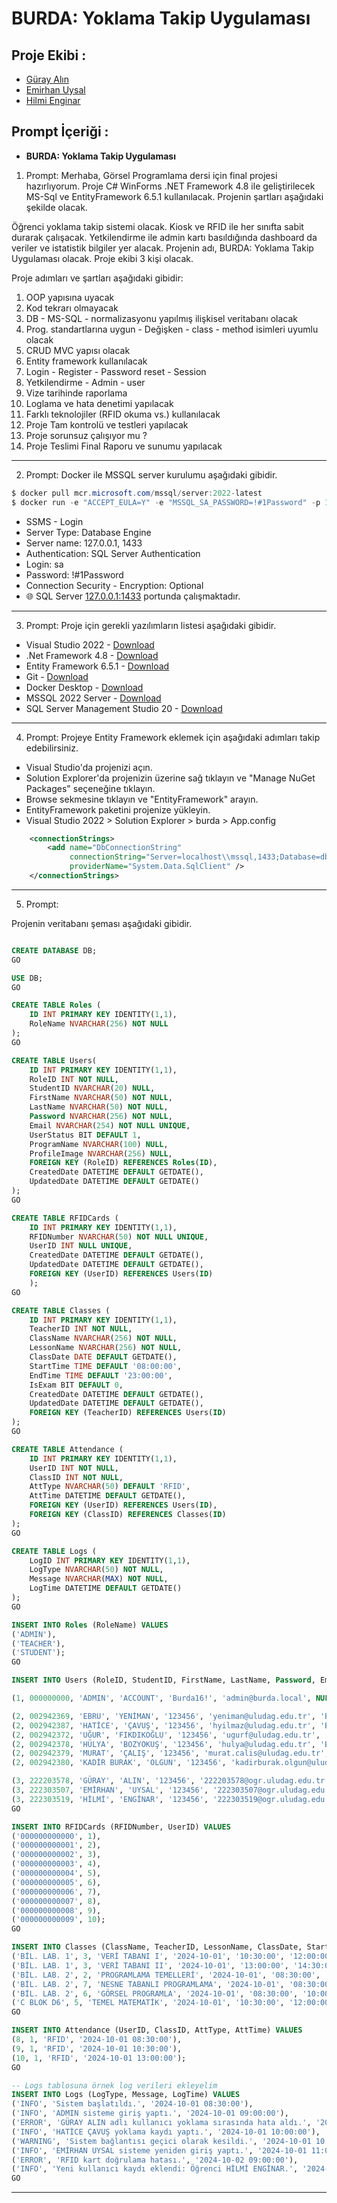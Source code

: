 ﻿# BURDA: Yoklama Takip Uygulaması

## Proje Ekibi :
- [Güray Alın](https://github.com/gurayalinn)
- [Emirhan Uysal](https://github.com/emirhanuysall)
- [Hilmi Enginar](https://github.com/Healmengnr)

## Prompt İçeriği :
- **BURDA: Yoklama Takip Uygulaması**

1. Prompt:
Merhaba, Görsel Programlama dersi için final projesi hazırlıyorum.
Proje C# WinForms .NET Framework 4.8 ile geliştirilecek MS-Sql ve EntityFramework 6.5.1 kullanılacak. Projenin şartları aşağıdaki şekilde olacak.

Öğrenci yoklama takip sistemi olacak. Kiosk ve RFID ile her sınıfta sabit durarak çalışacak.
Yetkilendirme ile admin kartı basıldığında dashboard da veriler ve istatistik bilgiler yer alacak.
Projenin adı, BURDA: Yoklama Takip Uygulaması olacak.
Proje ekibi 3 kişi olacak.

Proje adımları ve şartları aşağıdaki gibidir:
1. OOP yapısına uyacak
2. Kod tekrarı olmayacak
3. DB - MS-SQL - normalizasyonu yapılmış ilişkisel veritabanı olacak
4. Prog. standartlarına uygun - Değişken - class - method isimleri uyumlu olacak
5. CRUD MVC yapısı olacak 
6. Entity framework kullanılacak
7. Login - Register - Password reset - Session
8. Yetkilendirme - Admin - user
9. Vize tarihinde raporlama
10. Loglama ve hata denetimi yapılacak
11. Farklı teknolojiler (RFID okuma vs.) kullanılacak
12. Proje Tam kontrolü ve testleri yapılacak
13. Proje sorunsuz çalışıyor mu ?
14. Proje Teslimi Final Raporu ve sunumu yapılacak

--------------------------------------------

2. Prompt:
Docker ile MSSQL server kurulumu aşağıdaki gibidir.

```powershell
$ docker pull mcr.microsoft.com/mssql/server:2022-latest
$ docker run -e "ACCEPT_EULA=Y" -e "MSSQL_SA_PASSWORD=!#1Password" -p 1433:1433 --name mssql --hostname mssql -d mcr.microsoft.com/mssql/server:2022-latest
```


- SSMS - Login
- Server Type: Database Engine
- Server name: 127.0.0.1, 1433
- Authentication: SQL Server Authentication
- Login: sa
- Password: !#1Password
- Connection Security - Encryption: Optional
- 🌐 SQL Server [127.0.0.1:1433](http://127.0.0.1:1433/) portunda çalışmaktadır.

--------------------------------------------

3. Prompt:
Proje için gerekli yazılımların listesi aşağıdaki gibidir.

- Visual Studio 2022 - [Download](https://visualstudio.microsoft.com/tr/downloads/)
- .Net Framework 4.8 - [Download](https://dotnet.microsoft.com/en-us/download/dotnet-framework/net48)
- Entity Framework 6.5.1 - [Download](https://learn.microsoft.com/en-us/ef/core/get-started/winforms)
- Git - [Download](https://git-scm.com/downloads/win)
- Docker Desktop - [Download](https://docs.docker.com/desktop/install/windows-install/)
- MSSQL 2022 Server - [Download](https://hub.docker.com/r/microsoft/mssql-server)
- SQL Server Management Studio 20 - [Download](https://aka.ms/ssmsfullsetup)

--------------------------------------------

4. Prompt:
Projeye Entity Framework eklemek için aşağıdaki adımları takip edebilirsiniz.

- Visual Studio'da projenizi açın.
- Solution Explorer'da projenizin üzerine sağ tıklayın ve "Manage NuGet Packages" seçeneğine tıklayın.
- Browse sekmesine tıklayın ve "EntityFramework" arayın.
- EntityFramework paketini projenize yükleyin.
- Visual Studio 2022 > Solution Explorer > burda > App.config

```xml
	<connectionStrings>
		<add name="DbConnectionString"
			 connectionString="Server=localhost\\mssql,1433;Database=db;User Id=sa;Password=!#1Password;Encrypt=False;trustServerCertificate=true"
			 providerName="System.Data.SqlClient" />
	</connectionStrings>
```
--------------------------------------------

5. Prompt:

Projenin veritabanı şeması aşağıdaki gibidir.

```sql

CREATE DATABASE DB;
GO

USE DB;
GO

CREATE TABLE Roles (
    ID INT PRIMARY KEY IDENTITY(1,1),
    RoleName NVARCHAR(256) NOT NULL
);
GO

CREATE TABLE Users(
    ID INT PRIMARY KEY IDENTITY(1,1),
    RoleID INT NOT NULL,
    StudentID NVARCHAR(20) NULL,
    FirstName NVARCHAR(50) NOT NULL,
    LastName NVARCHAR(50) NOT NULL,
    Password NVARCHAR(256) NOT NULL,
    Email NVARCHAR(254) NOT NULL UNIQUE,
    UserStatus BIT DEFAULT 1,
    ProgramName NVARCHAR(100) NULL,
    ProfileImage NVARCHAR(256) NULL,
    FOREIGN KEY (RoleID) REFERENCES Roles(ID),
    CreatedDate DATETIME DEFAULT GETDATE(),
    UpdatedDate DATETIME DEFAULT GETDATE()
);
GO

CREATE TABLE RFIDCards (
    ID INT PRIMARY KEY IDENTITY(1,1),
    RFIDNumber NVARCHAR(50) NOT NULL UNIQUE,
    UserID INT NULL UNIQUE,
    CreatedDate DATETIME DEFAULT GETDATE(),
    UpdatedDate DATETIME DEFAULT GETDATE(),
    FOREIGN KEY (UserID) REFERENCES Users(ID)
    );
GO

CREATE TABLE Classes (
    ID INT PRIMARY KEY IDENTITY(1,1),
    TeacherID INT NOT NULL,
    ClassName NVARCHAR(256) NOT NULL,
    LessonName NVARCHAR(256) NOT NULL,
    ClassDate DATE DEFAULT GETDATE(),
    StartTime TIME DEFAULT '08:00:00',
    EndTime TIME DEFAULT '23:00:00',
    IsExam BIT DEFAULT 0,
    CreatedDate DATETIME DEFAULT GETDATE(),
    UpdatedDate DATETIME DEFAULT GETDATE(),
    FOREIGN KEY (TeacherID) REFERENCES Users(ID)
);
GO

CREATE TABLE Attendance (
    ID INT PRIMARY KEY IDENTITY(1,1),
    UserID INT NOT NULL,
    ClassID INT NOT NULL,
    AttType NVARCHAR(50) DEFAULT 'RFID',
    AttTime DATETIME DEFAULT GETDATE(),
    FOREIGN KEY (UserID) REFERENCES Users(ID),
    FOREIGN KEY (ClassID) REFERENCES Classes(ID)
);
GO

CREATE TABLE Logs (
    LogID INT PRIMARY KEY IDENTITY(1,1),
    LogType NVARCHAR(50) NOT NULL,
    Message NVARCHAR(MAX) NOT NULL,
    LogTime DATETIME DEFAULT GETDATE()
);
GO

INSERT INTO Roles (RoleName) VALUES 
('ADMIN'), 
('TEACHER'), 
('STUDENT');
GO

INSERT INTO Users (RoleID, StudentID, FirstName, LastName, Password, Email, ProgramName, ProfileImage) VALUES

(1, 000000000, 'ADMIN', 'ACCOUNT', 'Burda16!', 'admin@burda.local', NULL, NULL),

(2, 002942369, 'EBRU', 'YENİMAN', '123456', 'yeniman@uludag.edu.tr', 'Bilgisayar Programcılığı', 'https://uludag.edu.tr/dosyalar/tby/akademik-personel-foto/ebru_yeniman_yildirim.jpg'),
(2, 002942387, 'HATİCE', 'ÇAVUŞ', '123456', 'hyilmaz@uludag.edu.tr', 'Bilgisayar Programcılığı', 'https://uludag.edu.tr/dosyalar/tby/akademik-personel-foto/hatice_cavus.jpg'),
(2, 002942372, 'UĞUR', 'FIKDIKOĞLU', '123456', 'ugurf@uludag.edu.tr', 'Bilgisayar Programcılığı', 'https://uludag.edu.tr/dosyalar/tby/akademik-personel-foto/ugur_findikoglu.jpg'),
(2, 002942378, 'HÜLYA', 'BOZYOKUŞ', '123456', 'hulya@uludag.edu.tr', 'Bilgisayar Programcılığı', 'https://uludag.edu.tr/dosyalar/tby/akademik-personel-foto/hulya_bozyokus.jpg'),
(2, 002942379, 'MURAT', 'ÇALIŞ', '123456', 'murat.calis@uludag.edu.tr', 'Bilgisayar Programcılığı', NULL),
(2, 002942380, 'KADİR BURAK', 'OLGUN', '123456', 'kadirburak.olgun@uludag.edu.tr', 'Bilgisayar Programcılığı', NULL),

(3, 222203578, 'GÜRAY', 'ALIN', '123456', '222203578@ogr.uludag.edu.tr', 'Bilgisayar Programcılığı', 'https://media.licdn.com/dms/image/v2/D4D03AQFI6TN8tmVmpw/profile-displayphoto-shrink_400_400/profile-displayphoto-shrink_400_400/0/1688223104883?e=1736380800&v=beta&t=j16LUsIuICc24Jv4uUK_JmcVWn9DfcNYVqcpBPRKZiI'),
(3, 222303507, 'EMİRHAN', 'UYSAL', '123456', '222303507@ogr.uludag.edu.tr', 'Bilgisayar Programcılığı', 'https://media.licdn.com/dms/image/v2/D4D03AQHLZvZyj3se6g/profile-displayphoto-shrink_800_800/profile-displayphoto-shrink_800_800/0/1702578194368?e=1736380800&v=beta&t=9gs8ncBKToHWUNgsu_DuFD91ET_mdaDq7CRZBTVHgus'),
(3, 222303519, 'HİLMİ', 'ENGİNAR', '123456', '222303519@ogr.uludag.edu.tr', 'Bilgisayar Programcılığı', 'https://media.licdn.com/dms/image/v2/D4D35AQHpgKZT9j4seA/profile-framedphoto-shrink_800_800/profile-framedphoto-shrink_800_800/0/1722868325917?e=1731225600&v=beta&t=TR4lS7hhyeW60Jm-J9uiiDZcBmBauHpvq6NI5XIvKns');
GO

INSERT INTO RFIDCards (RFIDNumber, UserID) VALUES
('000000000000', 1),
('000000000001', 2),
('000000000002', 3),
('000000000003', 4),
('000000000004', 5),
('000000000005', 6),
('000000000006', 7),
('000000000007', 8),
('000000000008', 9),
('000000000009', 10);
GO

INSERT INTO Classes (ClassName, TeacherID, LessonName, ClassDate, StartTime, EndTime, IsExam) VALUES
('BİL. LAB. 1', 3, 'VERİ TABANI I', '2024-10-01', '10:30:00', '12:00:00', 0),
('BİL. LAB. 1', 3, 'VERİ TABANI II', '2024-10-01', '13:00:00', '14:30:00', 0),
('BİL. LAB. 2', 2, 'PROGRAMLAMA TEMELLERİ', '2024-10-01', '08:30:00', '10:00:00', 0),
('BİL. LAB. 2', 7, 'NESNE TABANLI PROGRAMLAMA', '2024-10-01', '08:30:00', '10:00:00', 0),
('BİL. LAB. 2', 6, 'GÖRSEL PROGRAMLA', '2024-10-01', '08:30:00', '10:00:00', 0),
('C BLOK D6', 5, 'TEMEL MATEMATİK', '2024-10-01', '10:30:00', '12:00:00', 0);
GO

INSERT INTO Attendance (UserID, ClassID, AttType, AttTime) VALUES
(8, 1, 'RFID', '2024-10-01 08:30:00'),
(9, 1, 'RFID', '2024-10-01 10:30:00'),
(10, 1, 'RFID', '2024-10-01 13:00:00');
GO

-- Logs tablosuna örnek log verileri ekleyelim
INSERT INTO Logs (LogType, Message, LogTime) VALUES
('INFO', 'Sistem başlatıldı.', '2024-10-01 08:30:00'),
('INFO', 'ADMIN sisteme giriş yaptı.', '2024-10-01 09:00:00'),
('ERROR', 'GÜRAY ALIN adlı kullanıcı yoklama sırasında hata aldı.', '2024-10-01 09:15:00'),
('INFO', 'HATİCE ÇAVUŞ yoklama kaydı yaptı.', '2024-10-01 10:00:00'),
('WARNING', 'Sistem bağlantısı geçici olarak kesildi.', '2024-10-01 10:30:00'),
('INFO', 'EMİRHAN UYSAL sisteme yeniden giriş yaptı.', '2024-10-01 11:00:00'),
('ERROR', 'RFID kart doğrulama hatası.', '2024-10-02 09:00:00'),
('INFO', 'Yeni kullanıcı kaydı eklendi: Öğrenci HİLMİ ENGİNAR.', '2024-10-02 12:00:00');
GO

```

--------------------------------------------
